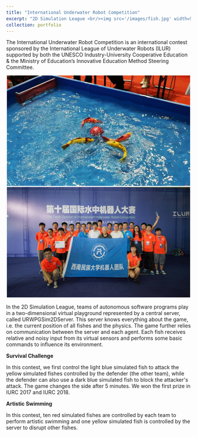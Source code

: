 ```yaml
---
title: "International Underwater Robot Competition"
excerpt: "2D Simulation League <br/><img src='/images/fish.jpg' width=500 height=300>"
collection: portfolio
---
```


The International Underwater Robot Competition is an international contest sponsored by the International League of Underwater Robots (ILUR) supported by both the UNESCO Industry-University Cooperative Education & the Ministry of Education’s Innovative Education Method Steering Committee.

<div align="center"> <img src='/images/ff.png' width=500 height=300> </div>

<div align="center"> <img src='/images/a.png' width=500 height=300> </div>

In the 2D Simulation League, teams of autonomous software programs play in a two-dimensional virtual playground represented by a central server, called URWPGSim2DServer. This server knows everything about the game, i.e. the current position of all fishes and the physics. The game further relies on communication between the server and each agent. Each fish receives relative and noisy input from its virtual sensors and performs some basic commands to influence its environment.

**Survival Challenge**

In this contest, we first control the light blue simulated fish to attack the yellow simulated fishes controlled by the defender (the other team), while the defender can also use a dark blue simulated fish to block the attacker's attack. The game changes the side after 5 minutes. We won the first prize in IURC 2017 and IURC 2018.

**Artistic Swimming**

In this contest, ten red simulated fishes are controlled by each team to perform artistic swimming and one yellow simulated fish is controlled by the server to disrupt other fishes.